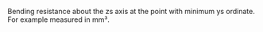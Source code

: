 Bending resistance about the zs axis at the point with minimum ys ordinate. For example measured in mm³.
